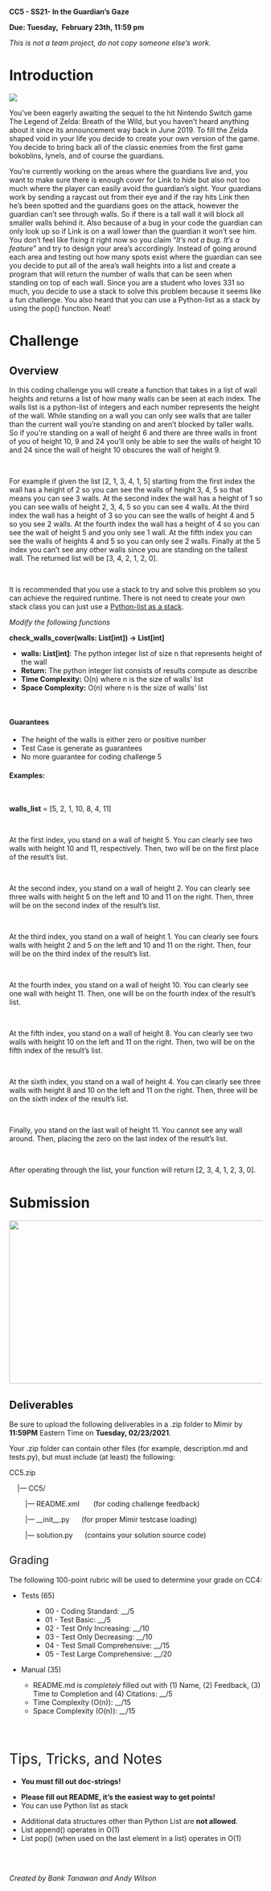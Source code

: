 <p><strong>CC5 - SS21- In the Guardian&rsquo;s Gaze</strong></p>
<p><strong>Due: Tuesday,&nbsp; February 23th, 11:59 pm</strong></p>
<p><em><span style="font-weight: 400;">This is not a team project, do not copy someone else&rsquo;s work.</span></em></p>
<h1><strong>Introduction</strong></h1>
<p><strong><img src="https://lh3.googleusercontent.com/uP_OlV5cP-g10FSO4vBCrR1H2LW1xoJ1s0NXUk3AT-Z6nw2d56YuKA6hreVsIE-BXz3KaLoNBW8tfmgGxCmcI3UO-dwBbf7rWap5QWOPigksoCl7DBYVXqOz8I-nH-4vlOgRJXLC" /></strong></p>
<p><span style="font-weight: 400;">You&rsquo;ve been eagerly awaiting the sequel to the hit Nintendo Switch game The Legend of Zelda: Breath of the Wild, but you haven&rsquo;t heard anything about it since its announcement way back in June 2019. To fill the Zelda shaped void in your life you decide to create your own version of the game. You decide to bring back all of the classic enemies from the first game bokoblins, lynels, and of course the guardians.&nbsp;</span></p>
<p><span style="font-weight: 400;">You&rsquo;re currently working on the areas where the guardians live and, you want to make sure there is enough cover for Link to hide but also not too much where the player can easily avoid the guardian&rsquo;s sight. Your guardians work by sending a raycast out from their eye and if the ray hits Link then he&rsquo;s been spotted and the guardians goes on the attack, however the guardian can&rsquo;t see through walls. So if there is a tall wall it will block all smaller walls behind it. Also because of a bug in your code the guardian can only look up so if Link is on a wall lower than the guardian it won&rsquo;t see him. You don&rsquo;t feel like fixing it right now so you claim &ldquo;<em>It&rsquo;s not a bug. It&rsquo;s a feature</em>&rdquo; and try to design your area&rsquo;s accordingly. Instead of going around each area and testing out how many spots exist where the guardian can see you decide to put all of the area&rsquo;s wall heights into a list and create a program that will return the number of walls that can be seen when standing on top of each wall. Since you are a student who loves 331 so much, you decide to use a stack to solve this problem because it seems like a fun challenge. You also heard that you can use a Python-list as a stack by using the pop() function. Neat!</span></p>
<h1><strong>Challenge</strong></h1>
<h2><strong>Overview</strong></h2>
<p><span style="font-weight: 400;">In this coding challenge you will create a function that takes in a list of wall heights and returns a list of how many walls can be seen at each index. The walls list is a python-list of integers and each number represents the height of the wall. While standing on a wall you can only see walls that are taller than the current wall you&rsquo;re standing on and aren&rsquo;t blocked by taller walls. So if you're standing on a wall of height 6 and there are three walls in front of you of height 10, 9 and 24 you&rsquo;ll only be able to see the walls of height 10 and 24 since the wall of height 10 obscures the wall of height 9.</span></p>
<p>&nbsp;</p>
<p><span style="font-weight: 400;">For example if given the list [2, 1, 3, 4, 1, 5] starting from the first index the wall has a height of 2 so you can see the walls of height 3, 4, 5 so that means you can see 3 walls. At the second index the wall has a height of 1 so you can see walls of height 2, 3, 4, 5 so you can see 4 walls. At the third index the wall has a height of 3 so you can see the walls of height 4 and 5 so you see 2 walls. At the fourth index the wall has a height of 4 so you can see the wall of height 5 and you only see 1 wall. At the fifth index you can see the walls of heights 4 and 5 so you can only see 2 walls. Finally at the 5 index you can&rsquo;t see any other walls since you are standing on the tallest wall. The returned list will be [3, 4, 2, 1, 2, 0].</span></p>
<p>&nbsp;</p>
<p><span style="font-weight: 400;">It is recommended that you use a stack to try and solve this problem so you can achieve the required runtime. There is not need to create your own stack class you can just use a <a href="https://www.geeksforgeeks.org/stack-and-queues-in-python/" target="_blank" rel="noopener noreferrer">Python-list as a stack</a>.</span></p>
<p><em><span style="font-weight: 400;">Modify the following functions</span></em></p>
<p><strong>check_walls_cover(walls: List[int]) -&gt; List[int]</strong></p>
<ul>
<li style="font-weight: 400;"><strong>walls: List[int]</strong><span style="font-weight: 400;">: The python integer list of size n that represents height of the wall</span></li>
<li style="font-weight: 400;"><strong>Return:</strong><span style="font-weight: 400;"> The python integer list consists of results compute as describe</span></li>
<li style="font-weight: 400;"><strong>Time Complexity:</strong><span style="font-weight: 400;"> O(n) where n is the size of walls&rsquo; list</span></li>
<li style="font-weight: 400;"><strong>Space Complexity:</strong><span style="font-weight: 400;"> O(n) where n is the size of walls&rsquo; list</span></li>
</ul>
<p>&nbsp;</p>
<h4><strong>Guarantees</strong></h4>
<ul>
<li style="font-weight: 400;"><span style="font-weight: 400;">The height of the walls is either zero or positive number</span></li>
<li style="font-weight: 400;"><span style="font-weight: 400;">Test Case is generate as guarantees</span></li>
<li style="font-weight: 400;"><span style="font-weight: 400;">No more guarantee for coding challenge 5</span></li>
</ul>
<h4><strong>Examples:</strong></h4>
<p>&nbsp;</p>
<p><strong>walls_list</strong><span style="font-weight: 400;"> = [5, 2, 1, 10, 8, 4, 11]</span></p>
<p>&nbsp;</p>
<p><span style="font-weight: 400;">At the first index, you stand on a wall of height 5. You can clearly see two walls with height 10 and 11, respectively. Then, two will be on the first place of the result&rsquo;s list.</span></p>
<p>&nbsp;</p>
<p><span style="font-weight: 400;">At the second index, you stand on a wall of height 2. You can clearly see three walls with height 5 on the left and 10 and 11 on the right. Then, three will be on the second index of the result&rsquo;s list.</span></p>
<p>&nbsp;</p>
<p><span style="font-weight: 400;">At the third index, you stand on a wall of height 1. You can clearly see fours walls with height 2 and 5 on the left and 10 and 11 on the right. Then, four will be on the third index of the result&rsquo;s list.</span></p>
<p>&nbsp;</p>
<p><span style="font-weight: 400;">At the fourth index, you stand on a wall of height 10. You can clearly see one wall with height 11. Then, one will be on the fourth index of the result&rsquo;s list.</span></p>
<p>&nbsp;</p>
<p><span style="font-weight: 400;">At the fifth index, you stand on a wall of height 8. You can clearly see two walls with height 10 on the left and 11 on the right. Then, two will be on the fifth index of the result&rsquo;s list.</span></p>
<p>&nbsp;</p>
<p><span style="font-weight: 400;">At the sixth index, you stand on a wall of height 4. You can clearly see three walls with height 8 and 10 on the left and 11 on the right. Then, three will be on the sixth index of the result&rsquo;s list.</span></p>
<p>&nbsp;</p>
<p><span style="font-weight: 400;">Finally, you stand on the last wall of height 11. You cannot see any wall around. Then, placing the zero on the last index of the result&rsquo;s list.</span></p>
<p>&nbsp;</p>
<p><span style="font-weight: 400;">After operating through the list, your function will return [2, 3, 4, 1, 2, 3, 0].</span></p>
<h1><strong>Submission</strong></h1>
<p><img src="https://lh5.googleusercontent.com/lPWQLQ6vAFBWmd8LMPuBZL9rOHPhcUF_mLhJM-02FnjWTaiF-_EB9PdtCfsqlmPBG0w6hYLPgd4VsDxRMZy1ecImoDTYQ_uWQaFTLD2q" width="576" height="324" /></p>
<h2><strong>Deliverables</strong></h2>
<p><span style="font-weight: 400;">Be sure to upload the following deliverables in a .zip folder to Mimir by </span><strong>11:59PM</strong><span style="font-weight: 400;"> Eastern Time on </span><strong>Tuesday, 02/23/2021</strong><span style="font-weight: 400;">.</span></p>
<p><span style="font-weight: 400;">Your .zip folder can contain other files (for example, description.md and tests.py), but must include (at least) the following:</span></p>
<p><span style="font-weight: 400;">CC5.zip</span></p>
<p><span style="font-weight: 400;">&nbsp;&nbsp;&nbsp;&nbsp;|&mdash; CC5/</span></p>
<p><span style="font-weight: 400;">&nbsp;&nbsp;&nbsp;&nbsp;&nbsp;&nbsp;&nbsp;&nbsp;|&mdash; README.xml &nbsp; &nbsp; &nbsp; (for coding challenge feedback)</span></p>
<p><span style="font-weight: 400;">&nbsp;&nbsp;&nbsp;&nbsp;&nbsp;&nbsp;&nbsp;&nbsp;|&mdash; __init__.py&nbsp; &nbsp; &nbsp; (for proper Mimir testcase loading)</span></p>
<p><span style="font-weight: 400;">&nbsp;&nbsp;&nbsp;&nbsp;&nbsp;&nbsp;&nbsp;&nbsp;|&mdash; solution.py&nbsp; &nbsp; &nbsp; (contains your solution source code)</span></p>
<h2><span style="font-weight: 400;">Grading</span></h2>
<p><span style="font-weight: 400;">The following 100-point rubric will be used to determine your grade on CC4:</span></p>
<ul>
<li>Tests (65)</li>
</ul>
<ul>
<ul>
<ul>
<li style="font-weight: 400;"><span style="font-weight: 400;">00 - Coding Standard: __/5</span></li>
<li style="font-weight: 400;"><span style="font-weight: 400;">01 - Test Basic: __/5</span></li>
<li style="font-weight: 400;"><span style="font-weight: 400;">02 - Test Only Increasing: __/10</span></li>
<li style="font-weight: 400;"><span style="font-weight: 400;">03 - Test Only Decreasing: __/10</span></li>
<li style="font-weight: 400;"><span style="font-weight: 400;">04 - Test Small Comprehensive: __/15</span></li>
<li style="font-weight: 400;"><span style="font-weight: 400;">05 - Test Large Comprehensive: __/20</span></li>
</ul>
</ul>
</ul>
<ul>
<li>Manual (35)</li>
</ul>
<ul>
<ul>
<li style="font-weight: 400;"><span style="font-weight: 400;">README.md is </span><em><span style="font-weight: 400;">completely</span></em><span style="font-weight: 400;"> filled out with (1) Name, (2) Feedback, (3) Time to Completion and (4) Citations: __/5</span></li>
<li style="font-weight: 400;"><span style="font-weight: 400;">Time Complexity (O(n)): __/15</span></li>
<li style="font-weight: 400;"><span style="font-weight: 400;">Space Complexity (O(n)): __/15</span></li>
</ul>
</ul>
<p>&nbsp;</p>
<h1><span style="font-weight: 400;">Tips, Tricks, and Notes</span></h1>
<ul>
<li><strong>You must fill out doc-strings!</strong></li>
</ul>
<ul>
<li><strong>Please fill out README, it&rsquo;s the easiest way to get points!</strong></li>
<li>You can use Python list as stack</li>
</ul>
<ul>
<li style="font-weight: 400;"><span style="font-weight: 400;">Additional data structures other than Python List are <strong>not allowed</strong>.</span></li>
<li style="font-weight: 400;"><span style="font-weight: 400;">List append() operates in O(1)</span></li>
<li style="font-weight: 400;"><span style="font-weight: 400;">List pop() (when used on the last element in a list) operates in O(1)</span></li>
</ul>
<p><br /><br /></p>
<p><em><span style="font-weight: 400;">Created by Bank Tanawan and Andy Wilson</span></em></p>
<p><br /><br /></p>